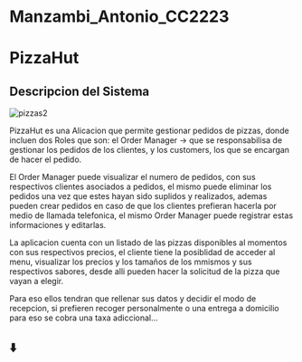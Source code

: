 # Manzambi_Antonio_CC2223
# PizzaHut

##  Descripcion del Sistema

![pizzas2](../main/Docs/Hito%200/imagenes/pizzas2.jpeg)

PizzaHut es una Alicacion que permite gestionar pedidos de pizzas, donde incluen dos Roles que son: el Order Manager -> que se responsabilisa de gestionar los pedidos de los clientes, y los customers, los que se encargan de hacer el pedido.

El Order Manager puede visualizar el numero de pedidos, con sus respectivos clientes asociados a pedidos, el mismo puede eliminar los pedidos una vez que estes hayan sido suplidos y realizados, ademas pueden crear pedidos en caso de que los clientes prefieran hacerla por medio de llamada telefonica, el mismo Order Manager puede registrar estas informaciones y editarlas.

La aplicacion cuenta con un listado de las pizzas disponibles al momentos con sus respectivos precios, el cliente tiene la posiblidad de acceder al menu, visualizar los precios y los tamaños de los mmismos y sus respectivos sabores, desde alli pueden hacer la solicitud de la pizza que vayan a elegir.

Para eso ellos tendran que rellenar sus datos y decidir el modo de recepcion, si prefieren recoger personalmente o una entrega a domicilio para eso se cobra una taxa adiccional... 

## ⬇️


